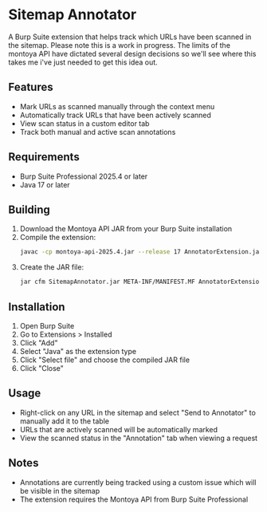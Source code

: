 # Sitemap Annotator

A Burp Suite extension that helps track which URLs have been scanned in the sitemap.
Please note this is a work in progress. The limits of the montoya API have dictated several design decisions so we'll see where this takes me i've just needed to get this idea out. 

## Features

- Mark URLs as scanned manually through the context menu
- Automatically track URLs that have been actively scanned
- View scan status in a custom editor tab
- Track both manual and active scan annotations

## Requirements

- Burp Suite Professional 2025.4 or later
- Java 17 or later

## Building

1. Download the Montoya API JAR from your Burp Suite installation
2. Compile the extension:
   ```bash
   javac -cp montoya-api-2025.4.jar --release 17 AnnotatorExtension.java
   ```
3. Create the JAR file:
   ```bash
   jar cfm SitemapAnnotator.jar META-INF/MANIFEST.MF AnnotatorExtension*.class
   ```

## Installation

1. Open Burp Suite
2. Go to Extensions > Installed
3. Click "Add"
4. Select "Java" as the extension type
5. Click "Select file" and choose the compiled JAR file
6. Click "Close"

## Usage

- Right-click on any URL in the sitemap and select "Send to Annotator" to manually add it to the table
- URLs that are actively scanned will be automatically marked
- View the scanned status in the "Annotation" tab when viewing a request

## Notes

- Annotations are currently being tracked using a custom issue which will be visible in the sitemap
- The extension requires the Montoya API from Burp Suite Professional 
